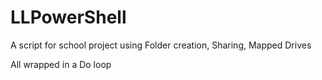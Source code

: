 # LLPowerShell

A script for school project using Folder creation, Sharing, Mapped Drives 

All wrapped in a Do loop
